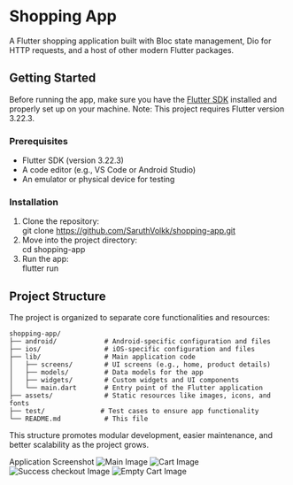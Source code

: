 # Shopping App

A Flutter shopping application built with Bloc state management, Dio for HTTP requests, and a host of other modern Flutter packages.

## Getting Started

Before running the app, make sure you have the [Flutter SDK](https://docs.flutter.dev/get-started) installed and properly set up on your machine. Note: This project requires Flutter version 3.22.3.

### Prerequisites

- Flutter SDK (version 3.22.3)
- A code editor (e.g., VS Code or Android Studio)
- An emulator or physical device for testing

### Installation

1. Clone the repository:  
   git clone https://github.com/SaruthVolkk/shopping-app.git
2. Move into the project directory:  
   cd shopping-app
3. Run the app:  
   flutter run

## Project Structure

The project is organized to separate core functionalities and resources:

```
shopping-app/
├── android/            # Android-specific configuration and files
├── ios/                # iOS-specific configuration and files
├── lib/                # Main application code
│   ├── screens/        # UI screens (e.g., home, product details)
│   ├── models/         # Data models for the app
│   ├── widgets/        # Custom widgets and UI components
│   └── main.dart       # Entry point of the Flutter application
├── assets/             # Static resources like images, icons, and fonts
├── test/              # Test cases to ensure app functionality
└── README.md           # This file
```

This structure promotes modular development, easier maintenance, and better scalability as the project grows.

Application Screenshot
![Main Image](https://drive.google.com/uc?id=1SKW_MPSP4eoNe3oR6HSrfL1WreeZJfrW)
![Cart Image](https://drive.google.com/uc?id=1p--XoOqF7YTRaaYFt6TGQ1sPGDIp2Ra9)
![Success checkout Image](https://drive.google.com/uc?id=1YxgGjcsdrH30GwHZHN3HOl0bC9jU0wB-)
![Empty Cart Image](https://drive.google.com/uc?id=1clKn2yY9eEidl35Xmmvq3yxxE1V6F3wJ)
